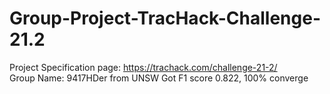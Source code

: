 # Group-Project-TracHack-Challenge-21.2  
Project Specification page: https://trachack.com/challenge-21-2/  
Group Name: 9417HDer from UNSW
Got F1 score 0.822, 100% converge
